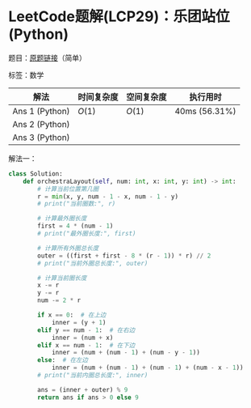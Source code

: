 # LeetCode题解(LCP29)：乐团站位(Python)

题目：[原题链接](https://leetcode-cn.com/problems/SNJvJP/)（简单）

标签：数学

| 解法           | 时间复杂度 | 空间复杂度 | 执行用时      |
| -------------- | ---------- | ---------- | ------------- |
| Ans 1 (Python) | $O(1)$     | $O(1)$     | 40ms (56.31%) |
| Ans 2 (Python) |            |            |               |
| Ans 3 (Python) |            |            |               |

解法一：

```python
class Solution:
    def orchestraLayout(self, num: int, x: int, y: int) -> int:
        # 计算当前位置第几圈
        r = min(x, y, num - 1 - x, num - 1 - y)
        # print("当前圈数:", r)

        # 计算最外圈长度
        first = 4 * (num - 1)
        # print("最外圈长度:", first)

        # 计算所有外圈总长度
        outer = ((first + first - 8 * (r - 1)) * r) // 2
        # print("当前外圈总长度:", outer)

        # 计算当前圈长度
        x -= r
        y -= r
        num -= 2 * r

        if x == 0:  # 在上边
            inner = (y + 1)
        elif y == num - 1:  # 在右边
            inner = (num + x)
        elif x == num - 1:  # 在下边
            inner = (num + (num - 1) + (num - y - 1))
        else:  # 在左边
            inner = (num + (num - 1) + (num - 1) + (num - x - 1))
        # print("当前内圈总长度:", inner)

        ans = (inner + outer) % 9
        return ans if ans > 0 else 9
```

